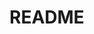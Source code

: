 # README

<!-- アプリケーション名
Mebooks

アプリケーション概要
snsなどで見つけた服などを画像検索などで見つけやすくなど
自分のファッションスタイルをシェアしたり、他人の投稿を見たりするためのアプリ

URL
デプロイ済みのURLを記述しましょう。デプロイが済んでいない場合は、デプロイ次第記述しましょう。

テスト用アカウント
ログイン機能等を実装した場合は、記述しましょう。またBasic認証等を設けている場合は、そのID/Passも記述しましょう。

利用方法
このアプリケーションの利用方法を説明しましょう

目指した課題解決
 オシャレ好きな人のキーワード検索ではすぐヒットしないなど、ブランドごとのアプリでそれぞれの服を見るから管理しにくい課題
+a : ファッションが詳しくない人が自分と近い体型の人がどのような物を身につけているか知りたい課題

洗い出した要件
スプレッドシートにまとめた要件定義を、マークダウンで記述しなおしましょう。
| 優先度 | 機能            | 目的                       | 詳細                         | ストーリー(ユースケース)                   | 見積もり |
| ----- | -------------- | -------------------------- | --------------------------- | -------------------------------------- | ------- |
|   2   | ユーザー管理機能  | 投稿情報を管理しやすくするため | ユーザー登録機能、ログイン機能を | ・「ログイン」,「新規登録」ボタンをクリックす  |   3~    |
|       |                | セキュリティの向上のため      | 実装し個人アカウントを作成する   | れば情報記入画面へ移動                     |         |
|       |                |                           |                             | ・任意で体型などの記入                     |         |
|       |                |                           |                             | ・「ニックネーム」「氏名」フリガナ」「パスワー |         |
|       |                |                           |                             | ド」「Email」を入力すれば登録完了           |         |
|       |                |                           |                             | ※同じ「Email」は使用できない               |         |
|   3   | 画像検索機能     | キーワードや画像で検索できるよ | 入力されたキーワードの情報を     | ・キーワードを入力するフォームをトップページ上 |   6~    |
|       | 検索機能        | うに。                     | 検索可能にする                 | 部に表示する                             |         |
|       |                |                           |                             | ・キーワードを含む情報を表示する             |         |
|       |                |                           |                             | ・いつでも検索を実行できるように「ユーザー管理 |         |
|       |                |                           |                             | 画面」「新規投稿画面」以外全てのページに検索   |         |
|       |                |                           |                             | フォームを表示                            |         |
|       |                |                           |                             | ・できればsaveの欄のみに保存可能            |         |
|   1   | レコメンド機能   | 自分の体型などを入力し近い人の | 他に自分がどういうものが似合うか  | ・goodボタンや体型など記入されているユーザー  |   6~    |
|       |                | モノを効率よく知るため       | などを薦めてくれる              | のみ閲覧ページにレコメンドされる。           |         |
|       |                |                           |                             | ・アクティブユーザーの数と投稿数が多いのが前提 |         |
|   1   | ユーザーフォロー  | ・気になるユーザーの情報だけを | ・そのユーザーの投稿を閲覧ページ  | ・誰かをフォローしているユーザーのみに閲覧ペ  |   6~    |
|       | 機能            | 効率よく知るため             | に表示する                    | ージに表示                              |         |
|   2   | ボタン機能(good  | 必要な情報をまたみやすくしたり | 投稿に対して様々なアクションがで  | 閲覧ページにある投稿の・・・をクリックすると  |   3~    |
|       | ボタン,saveボタ  | 好みの系統をgoodボタンで判断  | きる。                        | アクションメニューが開きアクションを選択する  |         |
|       | ン,通報ボタン)   | し、レコメンドさせるため      |                              |                                        |         |
|   2   | 投稿機能         | 自分のファッションスタイル    | 指定の画像、タグなどを記入すれば  | ・下部のaddボタンをクリックすれば新規投稿    |   2~    |
|       |                | などを共有するため           | 投稿できる                     | 画面へ移動                              |         |
|       |                |                           |                              | ・画像、タグ（ブランド名など）、etc...を入力 |         |
|       |                |                           |                              | し投稿完了                              |         |
|       |                |                           |                              | ・投稿された情報は閲覧（トップ）ページに最新  |         |
|       |                |                           |                              | の投稿から表示される                      |         |

実装した機能についてのGIFと説明
実装した機能について、それぞれどのような特徴があるのか列挙しましょう。GIFを添えることで、イメージがしやすくなります。

実装予定の機能
ユーザー管理機能、画像検索機能・検索機能、レコメンド機能、ユーザーフォロー機能、ボタン機能(goodボタン,saveボタン,通報ボタンなど)、投稿機能 

データベース設計
ER図等を添付しましょう。

ローカルでの動作方法
git cloneしてから、ローカルで動作をさせるまでに必要なコマンドを記述しましょう。この時、アプリケーション開発に使用した環境を併記することを忘れないでください（パッケージやRubyのバージョンなど）。 -->
